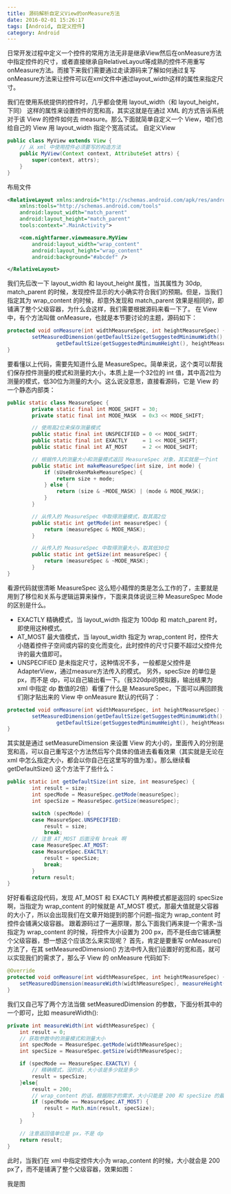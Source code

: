 ```yaml
---
title: 源码解析自定义View的onMeasure方法
date: 2016-02-01 15:26:17
tags: [Android, 自定义控件]
category: Android
---
```


日常开发过程中定义一个控件的常用方法无非是继承View然后在onMeasure方法中指定控件的尺寸，或者直接继承自RelativeLayout等成熟的控件不用重写onMeasure方法。而接下来我们需要通过走读源码来了解如何通过复写onMeasure方法来让控件可以在xml文件中通过layout_width这样的属性来指定尺寸。
<!-- more -->
我们在使用系统提供的控件时，几乎都会使用 layout_width（和 layout_height，下同） 这样的属性来设置控件的宽和高，其实这就是在通过 XML 的方式告诉系统对于该 View 的控件如何去 measure。那么下面就简单自定义一个 View，咱们也给自己的 View 用 layout_width 指定个宽高试试。
自定义View

```java
public class MyView extends View {
    // 从 xml 中使用控件必须要写的构造方法 
    public MyView(Context context, AttributeSet attrs) {
        super(context, attrs);
    }
}
```

布局文件
```xml
<RelativeLayout xmlns:android="http://schemas.android.com/apk/res/android"
    xmlns:tools="http://schemas.android.com/tools"
    android:layout_width="match_parent"
    android:layout_height="match_parent"
    tools:context=".MainActivity">

    <com.nightfarmer.viewmeasure.MyView
        android:layout_width="wrap_content"
        android:layout_height="wrap_content"
        android:background="#abcdef" />

</RelativeLayout>

```

我们先后改一下 layout_width 和 layout_height 属性，当其属性为 30dp, match_parent 的时候，发现控件显示的大小确实符合我们的预期。但是，当我们指定其为 wrap_content 的时候，却意外发现和 match_parent 效果是相同的，即铺满了整个父级容器，为什么会这样，我们需要根据源码来看一下了。
在 View 中，有个方法叫做 onMeasure，也就是本节要讨论的主题，源码如下：
```java
protected void onMeasure(int widthMeasureSpec, int heightMeasureSpec) {
        setMeasuredDimension(getDefaultSize(getSuggestedMinimumWidth(), widthMeasureSpec),
                getDefaultSize(getSuggestedMinimumHeight(), heightMeasureSpec));
}
```
要看懂以上代码，需要先知道什么是 MeasureSpec。简单来说，这个类可以帮我们保存控件测量的模式和测量的大小，本质上是一个32位的 int 值，其中高2位为测量的模式，低30位为测量的大小。这么说没意思，直接看源码，它是 View 的一个静态内部类：
```java
public static class MeasureSpec {
        private static final int MODE_SHIFT = 30;
        private static final int MODE_MASK  = 0x3 << MODE_SHIFT;

        // 使用高2位来保存测量模式
        public static final int UNSPECIFIED = 0 << MODE_SHIFT;
        public static final int EXACTLY     = 1 << MODE_SHIFT;
        public static final int AT_MOST     = 2 << MODE_SHIFT;

        // 根据传入的测量大小和测量模式返回 MeasureSpec 对象，其实就是一个int
        public static int makeMeasureSpec(int size, int mode) {
            if (sUseBrokenMakeMeasureSpec) {
                return size + mode;
            } else {
                return (size & ~MODE_MASK) | (mode & MODE_MASK);
            }
        }

        // 从传入的 MeasureSpec 中取得测量模式，取其高2位
        public static int getMode(int measureSpec) {
            return (measureSpec & MODE_MASK);
        }

        // 从传入的 MeasureSpec 中取得测量大小，取其低30位
        public static int getSize(int measureSpec) {
            return (measureSpec & ~MODE_MASK);
        }
}
```

看源代码就很清晰 MeasureSpec 这么短小精悍的类是怎么工作的了，主要就是用到了移位和关系与逻辑运算来操作，下面来具体说说三种 MeasureSpec Mode 的区别是什么。
- EXACTLY
精确模式，当 layout_width 指定为 100dp 和 match_parent 时，即使用这种模式。
- AT_MOST
最大值模式，当 layout_width 指定为 wrap_content 时，控件大小随着控件子空间或内容的变化而变化，此时控件的尺寸只要不超过父控件允许的最大值即可。
- UNSPECIFIED
是未指定尺寸，这种情况不多，一般都是父控件是AdapterView，通过measure方法传入的模式。
另外，specSize 的单位是 px，而不是 dp，可以自己输出看一下。（我320dpi的模拟器，输出结果为 xml 中指定 dp 数值的2倍）看懂了什么是 MeasureSpec，下面可以再回顾我们刚才贴出来的 View 中 onMeasure 默认的代码了：
```java
protected void onMeasure(int widthMeasureSpec, int heightMeasureSpec) {
        setMeasuredDimension(getDefaultSize(getSuggestedMinimumWidth(), widthMeasureSpec),
                getDefaultSize(getSuggestedMinimumHeight(), heightMeasureSpec));
}

```
其实就是通过 setMeasureDimension 来设置 View 的大小的，里面传入的分别是宽和高，可以自己重写这个方法然后写个具体的值进去看看效果（其实就是无论在 xml 中怎么指定大小，都会以你自己在这里写的值为准）。那么继续看 getDefaultSize() 这个方法干了些什么：

```java
public static int getDefaultSize(int size, int measureSpec) {
        int result = size;
        int specMode = MeasureSpec.getMode(measureSpec);
        int specSize = MeasureSpec.getSize(measureSpec);

        switch (specMode) {
        case MeasureSpec.UNSPECIFIED:
            result = size;
            break;
        // 注意 AT_MOST 后面没有 break 啊
        case MeasureSpec.AT_MOST:
        case MeasureSpec.EXACTLY:
            result = specSize;
            break;
        }
        return result;
}
```

好好看看这段代码，发现 AT_MOST 和 EXACTLY 两种模式都是返回的 specSize 啊，当指定为 wrap_content 的时候就是 AT_MOST 模式，那最大值就是父容器的大小了，所以会出现我们在文章开始提到的那个问题–指定为 wrap_content 时控件会铺满父级容器。
跟着源码过了一遍原理，那么下面我们再来提一个需求–当指定为 wrap_content 的时候，将控件大小设置为 200 px，而不是任由它铺满整个父级容器，想一想这个应该怎么来实现呢？
首先，肯定是要重写 onMeasure() 方法了，在其 setMeasuredDimension() 方法中传入我们设置好的宽和高，就可以实现我们的需求了，那么子 View 的 onMeasure 代码如下:
```java
@Override
protected void onMeasure(int widthMeasureSpec, int heightMeasureSpec) {
	setMeasuredDimension(measureWidth(widthMeasureSpec), measureHeight(heightMeasureSpec));
}
```
我们又自己写了两个方法当做 setMeasuredDimension 的参数，下面分析其中的一个即可，比如 measureWidth():
```java
private int measureWidth(int widthMeasureSpec) {
	int result = 0;
	// 获取参数中的测量模式和测量大小
    int specMode = MeasureSpec.getMode(widthMeasureSpec);
	int specSize = MeasureSpec.getSize(widthMeasureSpec);

	if (specMode == MeasureSpec.EXACTLY) {
		// 精确模式，没的说，大小该是多少就是多少
		result = specSize;
	}else{
		result = 200;
		// wrap_content 的话，根据刚才的需求，大小只能是 200 和 specSize 的最小值
		if (specMode == MeasureSpec.AT_MOST) {
			result = Math.min(result, specSize);
        }
	}

	// 注意返回值单位是 px，不是 dp
	return result;
}
```
此时，当我们在 xml 中指定控件大小为 wrap_content 的时候，大小就会是 200 px了，而不是铺满了整个父级容器，效果如图：

我是图

